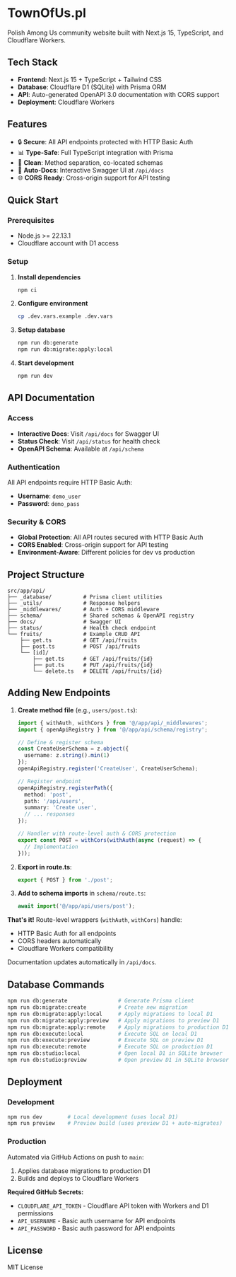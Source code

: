 # TownOfUs.pl

Polish Among Us community website built with Next.js 15, TypeScript, and Cloudflare Workers.

## Tech Stack

- **Frontend**: Next.js 15 + TypeScript + Tailwind CSS
- **Database**: Cloudflare D1 (SQLite) with Prisma ORM
- **API**: Auto-generated OpenAPI 3.0 documentation with CORS support
- **Deployment**: Cloudflare Workers

## Features

- 🔒 **Secure**: All API endpoints protected with HTTP Basic Auth
- 📊 **Type-Safe**: Full TypeScript integration with Prisma
- 🚀 **Clean**: Method separation, co-located schemas
- 📖 **Auto-Docs**: Interactive Swagger UI at `/api/docs`
- 🌐 **CORS Ready**: Cross-origin support for API testing

## Quick Start

### Prerequisites
- Node.js >= 22.13.1
- Cloudflare account with D1 access

### Setup

1. **Install dependencies**
   ```bash
   npm ci
   ```

2. **Configure environment**
   ```bash
   cp .dev.vars.example .dev.vars
   ```

3. **Setup database**
   ```bash
   npm run db:generate
   npm run db:migrate:apply:local
   ```

4. **Start development**
   ```bash
   npm run dev
   ```

## API Documentation

### Access
- **Interactive Docs**: Visit `/api/docs` for Swagger UI
- **Status Check**: Visit `/api/status` for health check
- **OpenAPI Schema**: Available at `/api/schema`

### Authentication
All API endpoints require HTTP Basic Auth:
- **Username**: `demo_user`
- **Password**: `demo_pass`

### Security & CORS
- **Global Protection**: All API routes secured with HTTP Basic Auth
- **CORS Enabled**: Cross-origin support for API testing
- **Environment-Aware**: Different policies for dev vs production

## Project Structure

```
src/app/api/
├── _database/          # Prisma client utilities
├── _utils/             # Response helpers
├── _middlewares/       # Auth + CORS middleware
├── schema/             # Shared schemas & OpenAPI registry
├── docs/               # Swagger UI
├── status/             # Health check endpoint
└── fruits/             # Example CRUD API
    ├── get.ts          # GET /api/fruits
    ├── post.ts         # POST /api/fruits
    └── [id]/
        ├── get.ts      # GET /api/fruits/{id}
        ├── put.ts      # PUT /api/fruits/{id}
        └── delete.ts   # DELETE /api/fruits/{id}
```

## Adding New Endpoints

1. **Create method file** (e.g., `users/post.ts`):
   ```typescript
   import { withAuth, withCors } from '@/app/api/_middlewares';
   import { openApiRegistry } from '@/app/api/schema/registry';
   
   // Define & register schema
   const CreateUserSchema = z.object({
     username: z.string().min(1)
   });
   openApiRegistry.register('CreateUser', CreateUserSchema);
   
   // Register endpoint
   openApiRegistry.registerPath({
     method: 'post',
     path: '/api/users',
     summary: 'Create user',
     // ... responses
   });
   
   // Handler with route-level auth & CORS protection
   export const POST = withCors(withAuth(async (request) => {
     // Implementation
   }));
   ```

2. **Export in route.ts**:
   ```typescript
   export { POST } from './post';
   ```

3. **Add to schema imports** in `schema/route.ts`:
   ```typescript
   await import('@/app/api/users/post');
   ```

**That's it!** Route-level wrappers (`withAuth`, `withCors`) handle:
- HTTP Basic Auth for all endpoints  
- CORS headers automatically
- Cloudflare Workers compatibility

Documentation updates automatically in `/api/docs`.

## Database Commands

```bash
npm run db:generate                # Generate Prisma client
npm run db:migrate:create          # Create new migration
npm run db:migrate:apply:local     # Apply migrations to local D1
npm run db:migrate:apply:preview   # Apply migrations to preview D1  
npm run db:migrate:apply:remote    # Apply migrations to production D1
npm run db:execute:local           # Execute SQL on local D1
npm run db:execute:preview         # Execute SQL on preview D1
npm run db:execute:remote          # Execute SQL on production D1
npm run db:studio:local            # Open local D1 in SQLite browser
npm run db:studio:preview          # Open preview D1 in SQLite browser
```

## Deployment

### Development
```bash
npm run dev        # Local development (uses local D1)
npm run preview    # Preview build (uses preview D1 + auto-migrates)
```

### Production
Automated via GitHub Actions on push to `main`:
1. Applies database migrations to production D1
2. Builds and deploys to Cloudflare Workers

**Required GitHub Secrets:**
- `CLOUDFLARE_API_TOKEN` - Cloudflare API token with Workers and D1 permissions
- `API_USERNAME` - Basic auth username for API endpoints
- `API_PASSWORD` - Basic auth password for API endpoints

## License

MIT License